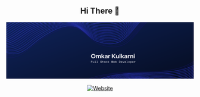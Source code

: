 <div align='center'>
    <h2>Hi There 👋</h2>
    <img src='img/bg.png'></img>
</div>

<div align='center'>

[![Website](https://img.shields.io/badge/Website-Portfolio-blueviolet)](https://omkark45.github.io)

</div>


[website]: https://omkarkulkarni.netlify.app
[twitter]: https://twitter.com/omkar_k45
[instagram]: https://instagram.com/omkar_k45
[linkedin]: https://www.linkedin.com/in/omkar-kulkarni-ab7a32191/
